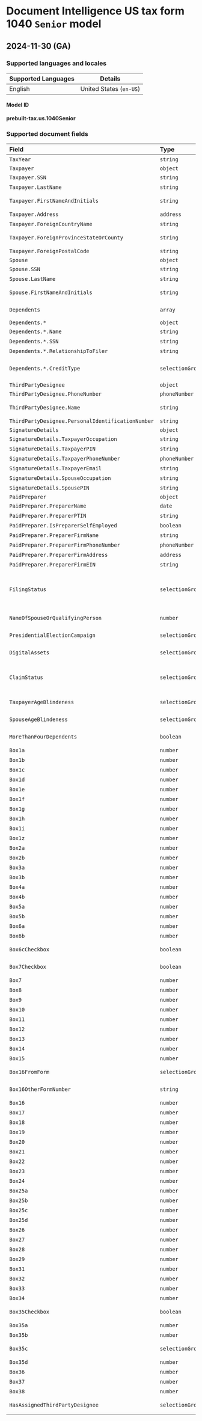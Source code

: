 # Document Intelligence US tax form 1040 `Senior` model

## 2024-11-30 (GA)

### Supported languages and locales

| Supported Languages | Details |
|:--------------------|:-------:|
|English|United States (`en-US`)|

#### Model ID

**prebuilt-tax.us.1040Senior**

### Supported document fields

| Field | Type | Description | Example |
|:------|:-----|:------------|:--------|
|`TaxYear`|`string`|Tax Year extracted from Form 1040-Senior.|2022|
|`Taxpayer`|`object`|||
|`Taxpayer.SSN`|`string`|Taxpayer tax social security number.|123-45-6789|
|`Taxpayer.LastName`|`string`|Taxpayer last name as written on the form.|Smith|
|`Taxpayer.FirstNameAndInitials`|`string`|Taxpayer first name and middle initials as written on the form.|John T|
|`Taxpayer.Address`|`address`|Taxpayer address.|123 Main Street, Seattle WA 98122|
|`Taxpayer.ForeignCountryName`|`string`|Taxpayer foreign country name.|Germany|
|`Taxpayer.ForeignProvinceStateOrCounty`|`string`|Taxpayer foreign province state or county name.|Hamburgh|
|`Taxpayer.ForeignPostalCode`|`string`|Taxpayer foreign postale code.|20095|
|`Spouse`|`object`|||
|`Spouse.SSN`|`string`|Spouse tax social security number.|123-45-6789|
|`Spouse.LastName`|`string`|Spouse last name as written on the form.|Smith|
|`Spouse.FirstNameAndInitials`|`string`|Spouse first name and middle initials as written on the form.|John T|
|`Dependents`|`array`|Dependents extracted from Form 1040-Senior||
|`Dependents.*`|`object`|||
|`Dependents.*.Name`|`string`|Dependent full name as written on the form.|John Smith|
|`Dependents.*.SSN`|`string`|Dependent tax social security number.|123-45-6789|
|`Dependents.*.RelationshipToFiler`|`string`|Dependent full name as written on the form.|John Smith|
|`Dependents.*.CreditType`|`selectionGroup`|Value will be a list containing at least one of the following: 'childTaxCredit', 'creditForOtherDependents'.|childTaxCredit :selected: creditForOtherDependents :unselected:|
|`ThirdPartyDesignee`|`object`|||
|`ThirdPartyDesignee.PhoneNumber`|`phoneNumber`|Third party designee phone number.|1-123-456-7890|
|`ThirdPartyDesignee.Name`|`string`|Third party designee name as written on the form.|John Smith|
|`ThirdPartyDesignee.PersonalIdentificationNumber`|`string`|Third party designee PIN.|123456|
|`SignatureDetails`|`object`|||
|`SignatureDetails.TaxpayerOccupation`|`string`|Taxpayer Occupation.|Software|
|`SignatureDetails.TaxpayerPIN`|`string`|Taxpayer PIN.|123456|
|`SignatureDetails.TaxpayerPhoneNumber`|`phoneNumber`|Taxpayer phone number.|1-123-456-7890|
|`SignatureDetails.TaxpayerEmail`|`string`|Taxpayer email.|johnsmith@contoso.com|
|`SignatureDetails.SpouseOccupation`|`string`|Spouse Occupation.|Software|
|`SignatureDetails.SpousePIN`|`string`|Spouse PIN.|123456|
|`PaidPreparer`|`object`|||
|`PaidPreparer.PreparerName`|`date`|Preparer name.|John Smith|
|`PaidPreparer.PreparerPTIN`|`string`|Preparer PIN.|123456|
|`PaidPreparer.IsPreparerSelfEmployed`|`boolean`|Is preparer self-employed|:selected:|
|`PaidPreparer.PreparerFirmName`|`string`|Taxpayer firm name.|Contoso LLC|
|`PaidPreparer.PreparerFirmPhoneNumber`|`phoneNumber`|Preparer's firm phone number|1-123-456-7890|
|`PaidPreparer.PreparerFirmAddress`|`address`|Prepare Firm Address.|123 First street, Seattle WA 98001|
|`PaidPreparer.PreparerFirmEIN`|`string`|Prepare Firm EIN.|98-7654321|
|`FilingStatus`|`selectionGroup`|Value will be a list containing at least one of the following: 'single', 'marriedFilingJointly', 'marriedFillingSeparately', 'headOfHousehold', 'qualifyingSurvivingSpouse'.|single :unselected: marriedFilingJointly :unselected: marriedFillingSeparately :unselected: headOfHousehold :unselected: qualifyingSurvivingSpouse :unselected:|
|`NameOfSpouseOrQualifyingPerson`|`number`|Name Of Spouse Or Qualifying Person extracted from Form 1040-Senior.|123456|
|`PresidentialElectionCampaign`|`selectionGroup`|Value will be a list containing at least one of the following: 'taxpayer', 'spouse'.|taxpayer :unselected: spouse :unselected:|
|`DigitalAssets`|`selectionGroup`|Value will be a list containing at least one of the following: 'yes', 'no'.|yes :unselected: no :unselected:|
|`ClaimStatus`|`selectionGroup`|Value will be a list containing at least one of the following: 'taxpayerAsDependent', 'spouseAsDependent', 'spouseItemizesSeparatelyOrDualStatusAlien'.|taxpayerAsDependent :unselected: spouseAsDependent :unselected: spouseItemizesSeparatelyOrDualStatusAlien :unselected:|
|`TaxpayerAgeBlindeness`|`selectionGroup`|Value will be a list containing at least one of the following: 'above64', 'blind'.|above64 :unselected: blind :unselected:|
|`SpouseAgeBlindeness`|`selectionGroup`|Value will be a list containing at least one of the following: 'above64', 'blind'.|above64 :unselected: blind :unselected:|
|`MoreThanFourDependents`|`boolean`|More Than Four Dependents extracted from Form 1040-Senior.|:selected:|
|`Box1a`|`number`|Box 1a extracted from Form 1040-Senior.|123456|
|`Box1b`|`number`|Box 1b extracted from Form 1040-Senior.|123456|
|`Box1c`|`number`|Box 1c extracted from Form 1040-Senior.|123456|
|`Box1d`|`number`|Box 1d extracted from Form 1040-Senior.|123456|
|`Box1e`|`number`|Box 1e extracted from Form 1040-Senior.|123456|
|`Box1f`|`number`|Box 1f extracted from Form 1040-Senior.|123456|
|`Box1g`|`number`|Box 1g extracted from Form 1040-Senior.|123456|
|`Box1h`|`number`|Box 1h extracted from Form 1040-Senior.|123456|
|`Box1i`|`number`|Box 1i extracted from Form 1040-Senior.|123456|
|`Box1z`|`number`|Box 1z extracted from Form 1040-Senior.|123456|
|`Box2a`|`number`|Box 2a extracted from Form 1040-Senior.|123456|
|`Box2b`|`number`|Box 2b extracted from Form 1040-Senior.|123456|
|`Box3a`|`number`|Box 3a extracted from Form 1040-Senior.|123456|
|`Box3b`|`number`|Box 3b extracted from Form 1040-Senior.|123456|
|`Box4a`|`number`|Box 4a extracted from Form 1040-Senior.|123456|
|`Box4b`|`number`|Box 4b extracted from Form 1040-Senior.|123456|
|`Box5a`|`number`|Box 5a extracted from Form 1040-Senior.|123456|
|`Box5b`|`number`|Box 5b extracted from Form 1040-Senior.|123456|
|`Box6a`|`number`|Box 6a extracted from Form 1040-Senior.|123456|
|`Box6b`|`number`|Box 6b extracted from Form 1040-Senior.|123456|
|`Box6cCheckbox`|`boolean`|Box6c Checkbox extracted from Form 1040-Senior.|:selected:|
|`Box7Checkbox`|`boolean`|Box7 Checkbox extracted from Form 1040-Senior.|:selected:|
|`Box7`|`number`|Box 7 extracted from Form 1040-Senior.|123456|
|`Box8`|`number`|Box 8 extracted from Form 1040-Senior.|123456|
|`Box9`|`number`|Box 9 extracted from Form 1040-Senior.|123456|
|`Box10`|`number`|Box 10 extracted from Form 1040-Senior.|123456|
|`Box11`|`number`|Box 11 extracted from Form 1040-Senior.|123456|
|`Box12`|`number`|Box 12 extracted from Form 1040-Senior.|123456|
|`Box13`|`number`|Box 13 extracted from Form 1040-Senior.|123456|
|`Box14`|`number`|Box 14 extracted from Form 1040-Senior.|123456|
|`Box15`|`number`|Box 15 extracted from Form 1040-Senior.|123456|
|`Box16FromForm`|`selectionGroup`|Value will be a list containing at least one of the following: '8814', '4972', 'other'.|8814 :unselected: 4972 :unselected: other :unselected:|
|`Box16OtherFormNumber`|`string`|Box16 Other Form Number extracted from Form 1040-Senior.|8888|
|`Box16`|`number`|Box 16 extracted from Form 1040-Senior.|123456|
|`Box17`|`number`|Box 17 extracted from Form 1040-Senior.|123456|
|`Box18`|`number`|Box 18 extracted from Form 1040-Senior.|123456|
|`Box19`|`number`|Box 19 extracted from Form 1040-Senior.|123456|
|`Box20`|`number`|Box 20 extracted from Form 1040-Senior.|123456|
|`Box21`|`number`|Box 21 extracted from Form 1040-Senior.|123456|
|`Box22`|`number`|Box 22 extracted from Form 1040-Senior.|123456|
|`Box23`|`number`|Box 23 extracted from Form 1040-Senior.|123456|
|`Box24`|`number`|Box 24 extracted from Form 1040-Senior.|123456|
|`Box25a`|`number`|Box 25a extracted from Form 1040-Senior.|123456|
|`Box25b`|`number`|Box 25b extracted from Form 1040-Senior.|123456|
|`Box25c`|`number`|Box 25c extracted from Form 1040-Senior.|123456|
|`Box25d`|`number`|Box 25d extracted from Form 1040-Senior.|123456|
|`Box26`|`number`|Box 26 extracted from Form 1040-Senior.|123456|
|`Box27`|`number`|Box 27 extracted from Form 1040-Senior.|123456|
|`Box28`|`number`|Box 28 extracted from Form 1040-Senior.|123456|
|`Box29`|`number`|Box 29 extracted from Form 1040-Senior.|123456|
|`Box31`|`number`|Box 31 extracted from Form 1040-Senior.|123456|
|`Box32`|`number`|Box 32 extracted from Form 1040-Senior.|123456|
|`Box33`|`number`|Box 33 extracted from Form 1040-Senior.|123456|
|`Box34`|`number`|Box 34 extracted from Form 1040-Senior.|123456|
|`Box35Checkbox`|`boolean`|Box35 Checkbox extracted from Form 1040-Senior.|:selected:|
|`Box35a`|`number`|Box 35a extracted from Form 1040-Senior.|123456|
|`Box35b`|`number`|Box 35b extracted from Form 1040-Senior.|123456|
|`Box35c`|`selectionGroup`|Value will be a list containing at least one of the following: 'checking', 'saving'.|checking :unselected: saving :unselected:|
|`Box35d`|`number`|Box 35d extracted from Form 1040-Senior.|123456|
|`Box36`|`number`|Box 36 extracted from Form 1040-Senior.|123456|
|`Box37`|`number`|Box 37 extracted from Form 1040-Senior.|123456|
|`Box38`|`number`|Box 38 extracted from Form 1040-Senior.|123456|
|`HasAssignedThirdPartyDesignee`|`selectionGroup`|Value will be a list containing at least one of the following: 'yes', 'no'.|yes :unselected: no :unselected:|